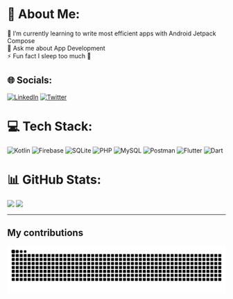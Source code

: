 # 💫 About Me:
🌱 I’m currently learning to write most efficient apps with Android Jetpack Compose<br>💬 Ask me about App Development<br>⚡ Fun fact I sleep too much 🥱


## 🌐 Socials:
[![LinkedIn](https://img.shields.io/badge/LinkedIn-%230077B5.svg?logo=linkedin&logoColor=white)](https://linkedin.com/in/md-sohail-/) [![Twitter](https://img.shields.io/badge/Twitter-%231DA1F2.svg?logo=Twitter&logoColor=white)](https://twitter.com/mdsohaildev) 

# 💻 Tech Stack:
![Kotlin](https://img.shields.io/badge/kotlin-%237F52FF.svg?style=for-the-badge&logo=kotlin&logoColor=white) ![Firebase](https://img.shields.io/badge/Firebase-039BE5?style=for-the-badge&logo=Firebase&logoColor=white) ![SQLite](https://img.shields.io/badge/sqlite-%2307405e.svg?style=for-the-badge&logo=sqlite&logoColor=white) ![PHP](https://img.shields.io/badge/php-%23777BB4.svg?style=for-the-badge&logo=php&logoColor=white) ![MySQL](https://img.shields.io/badge/mysql-%2300000f.svg?style=for-the-badge&logo=mysql&logoColor=white) ![Postman](https://img.shields.io/badge/Postman-FF6C37?style=for-the-badge&logo=postman&logoColor=white) ![Flutter](https://img.shields.io/badge/Flutter-%2302569B.svg?style=for-the-badge&logo=Flutter&logoColor=white) ![Dart](https://img.shields.io/badge/dart-%230175C2.svg?style=for-the-badge&logo=dart&logoColor=white) 
# 📊 GitHub Stats:
![](https://github-readme-streak-stats.herokuapp.com/?user=kanchasohail&theme=react&hide_border=false)
![](https://github-readme-stats.vercel.app/api/top-langs/?username=kanchasohail&theme=react&hide_border=false&include_all_commits=false&count_private=false&layout=compact)<br/>





---
## My contributions
<picture>
  <source media="(prefers-color-scheme: dark)" srcset="https://raw.githubusercontent.com/kanchasohail/kanchasohail/output/github-contribution-grid-snake-dark.svg">
  <source media="(prefers-color-scheme: light)" srcset="https://raw.githubusercontent.com/kanchasohail/kanchasohail/output/github-contribution-grid-snake.svg">
  <img alt="github contribution grid snake animation" src="https://raw.githubusercontent.com/kanchasohail/kanchasohail/output/github-contribution-grid-snake.svg">
</picture>
